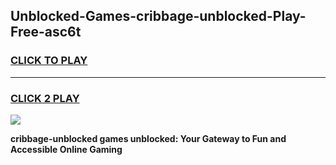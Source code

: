 
## Unblocked-Games-cribbage-unblocked-Play-Free-asc6t
<h3>
<a href="https://premium76.site?title=cribbage-unblocked&ref=20M">CLICK TO PLAY</a></h3>
<hr>

<h3>
<a href="https://premium76.site?title=cribbage-unblocked&ref=20M">CLICK 2 PLAY</a>
  
</h3>

<a href="https://premium76.site?title=cribbage-unblocked&ref=19M"><img src="https://clearcache.store/games.png"></a>


**cribbage-unblocked games unblocked: Your Gateway to Fun and Accessible Online Gaming**
